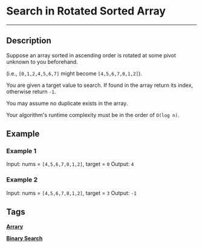 # Search in Rotated Sorted Array
-----
## Description
Suppose an array sorted in ascending order is rotated at some pivot unknown to you beforehand.

(i.e., ```[0,1,2,4,5,6,7]``` might become ```[4,5,6,7,0,1,2]```).

You are given a target value to search. If found in the array return its index, otherwise return ```-1```.

You may assume no duplicate exists in the array.

Your algorithm's runtime complexity must be in the order of ```O(log n)```.

## Example
### Example 1
Input: nums = ```[4,5,6,7,0,1,2]```, target = ```0```
Output: ```4```

### Example 2
Input: nums = ```[4,5,6,7,0,1,2]```, target = ```3```
Output: ```-1```

## Tags
**[Arrary](https://leetcode.com/tag/array)**

**[Binary Search](https://leetcode.com/tag/binary-search)**

